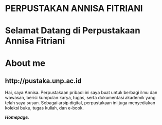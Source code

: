 # PERPUSTAKAN ANNISA FITRIANI
# Selamat Datang di Perpustakaan Annisa Fitriani
# About me

<h2>http://pustaka.unp.ac.id</h2>
   
<head>
<body>
Hai, saya Annisa. Perpustakaan pribadi ini saya buat untuk berbagi ilmu dan wawasan, berisi kumpulan karya, tugas, serta dokumentasi akademik yang telah saya susun. Sebagai arsip digital, perpustakaan ini juga menyediakan koleksi buku, tugas kuliah, dan e-book.

  
<b><i>Homepage</i></b>. 
